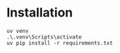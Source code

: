 # Installation

```shell
uv venv  
.\.venv\Scripts\activate 
uv pip install -r requirements.txt  
```